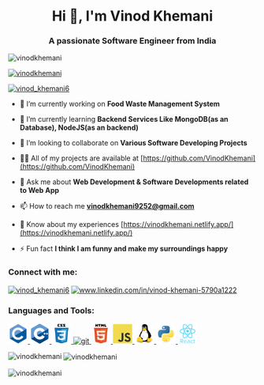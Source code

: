 <h1 align="center">Hi 👋, I'm Vinod Khemani</h1>
<h3 align="center">A passionate Software Engineer from India</h3>

<p align="left"> <img src="https://komarev.com/ghpvc/?username=vinodkhemani&label=Profile%20views&color=0e75b6&style=flat" alt="vinodkhemani" /> </p>

<p align="left"> <a href="https://github.com/ryo-ma/github-profile-trophy"><img src="https://github-profile-trophy.vercel.app/?username=vinodkhemani" alt="vinodkhemani" /></a> </p>

<p align="left"> <a href="https://twitter.com/vinod_khemani6" target="blank"><img src="https://img.shields.io/twitter/follow/vinod_khemani6?logo=twitter&style=for-the-badge" alt="vinod_khemani6" /></a> </p>

- 🔭 I’m currently working on **Food Waste Management System**

- 🌱 I’m currently learning **Backend Services Like MongoDB(as an Database), NodeJS(as an backend)**

- 👯 I’m looking to collaborate on **Various Software Developing Projects**

- 👨‍💻 All of my projects are available at [https://github.com/VinodKhemani](https://github.com/VinodKhemani)

- 💬 Ask me about **Web Development & Software Developments related to Web App**

- 📫 How to reach me **vinodkhemani9252@gmail.com**

- 📄 Know about my experiences [https://vinodkhemani.netlify.app/](https://vinodkhemani.netlify.app/)

- ⚡ Fun fact **I think I am funny and make my surroundings happy**

<h3 align="left">Connect with me:</h3>
<p align="left">
<a href="https://twitter.com/vinod_khemani6" target="blank"><img align="center" src="https://raw.githubusercontent.com/rahuldkjain/github-profile-readme-generator/master/src/images/icons/Social/twitter.svg" alt="vinod_khemani6" height="30" width="40" /></a>
<a href="https://linkedin.com/in/www.linkedin.com/in/vinod-khemani-5790a1222" target="blank"><img align="center" src="https://raw.githubusercontent.com/rahuldkjain/github-profile-readme-generator/master/src/images/icons/Social/linked-in-alt.svg" alt="www.linkedin.com/in/vinod-khemani-5790a1222" height="30" width="40" /></a>
</p>

<h3 align="left">Languages and Tools:</h3>
<p align="left"> <a href="https://www.cprogramming.com/" target="_blank" rel="noreferrer"> <img src="https://raw.githubusercontent.com/devicons/devicon/master/icons/c/c-original.svg" alt="c" width="40" height="40"/> </a> <a href="https://www.w3schools.com/cpp/" target="_blank" rel="noreferrer"> <img src="https://raw.githubusercontent.com/devicons/devicon/master/icons/cplusplus/cplusplus-original.svg" alt="cplusplus" width="40" height="40"/> </a> <a href="https://www.w3schools.com/css/" target="_blank" rel="noreferrer"> <img src="https://raw.githubusercontent.com/devicons/devicon/master/icons/css3/css3-original-wordmark.svg" alt="css3" width="40" height="40"/> </a> <a href="https://git-scm.com/" target="_blank" rel="noreferrer"> <img src="https://www.vectorlogo.zone/logos/git-scm/git-scm-icon.svg" alt="git" width="40" height="40"/> </a> <a href="https://www.w3.org/html/" target="_blank" rel="noreferrer"> <img src="https://raw.githubusercontent.com/devicons/devicon/master/icons/html5/html5-original-wordmark.svg" alt="html5" width="40" height="40"/> </a> <a href="https://developer.mozilla.org/en-US/docs/Web/JavaScript" target="_blank" rel="noreferrer"> <img src="https://raw.githubusercontent.com/devicons/devicon/master/icons/javascript/javascript-original.svg" alt="javascript" width="40" height="40"/> </a> <a href="https://www.linux.org/" target="_blank" rel="noreferrer"> <img src="https://raw.githubusercontent.com/devicons/devicon/master/icons/linux/linux-original.svg" alt="linux" width="40" height="40"/> </a> <a href="https://www.python.org" target="_blank" rel="noreferrer"> <img src="https://raw.githubusercontent.com/devicons/devicon/master/icons/python/python-original.svg" alt="python" width="40" height="40"/> </a> <a href="https://reactjs.org/" target="_blank" rel="noreferrer"> <img src="https://raw.githubusercontent.com/devicons/devicon/master/icons/react/react-original-wordmark.svg" alt="react" width="40" height="40"/> </a> </p>

<p><img align="left" src="https://github-readme-stats.vercel.app/api/top-langs?username=vinodkhemani&show_icons=true&locale=en&layout=compact" alt="vinodkhemani" /></p>

<p>&nbsp;<img align="center" src="https://github-readme-stats.vercel.app/api?username=vinodkhemani&show_icons=true&locale=en" alt="vinodkhemani" /></p>

<p><img align="center" src="https://github-readme-streak-stats.herokuapp.com/?user=vinodkhemani&" alt="vinodkhemani" /></p>
